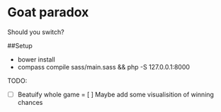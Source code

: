 # Goat paradox

Should you switch?

##Setup

- bower install
- compass compile sass/main.sass && php -S 127.0.0.1:8000

TODO:

- [ ] Beatuify whole game
= [ ] Maybe add some visualisition of winning chances
